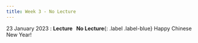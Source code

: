 ```yaml
---
title: Week 3 - No Lecture
---
```


23 January 2023
: **Lecture &nbsp; No Lecture**{: .label .label-blue} Happy Chinese New Year!
